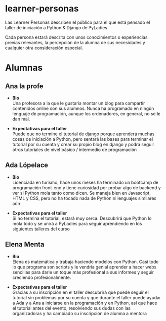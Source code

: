 # learner-personas
Las Learner Personas describen el público para el que está pensado el taller de iniciación a Python & Django de PyLadies. 

Cada persona estará descrita con unos conocimientos o experiencias previas relevantes, la percepción de la alumna de sus necesidades y cualquier otra consideración especial.

# Alumnas

Ana la profe
------------
- **Bio**<br>
  Una profesora a la que le gustaría montar un blog para compartir contenidos online con sus alumnos. Nunca ha programado en ningún lenguaje de programación, aunque los ordenadores, en general, no se le dan mal. 

- **Expectativas para el taller**<br>
  Puede que no termine el tutorial de django porque aprenderá muchas cosas de iniciación a Python, pero sentará las bases para terminar el tutorial por su cuenta y crear su propio blog en django y podrá seguir otros tutoriales de nivel básico / intermedio de programación
 
Ada Lópelace
------------
- **Bio**<br>
  Licenciada en turismo, hace unos meses ha terminado un bootcamp de programación front-end y tiene curiosidad por probar algo de backend y ver si Python mola tanto como dicen. Se maneja bien en Javascript, HTML y CSS, pero no ha tocado nada de Python ni lenguajes similares aún	

- **Expectativas para el taller**<br>
  Si no termina el tutorial, estará muy cerca. Descubrirá que Python lo mola todo y se unirá a PyLadies para seguir aprendiendo en los siguientes talleres del curso
  
Elena Menta
-----------
- **Bio**<br>
  Elena es matemática y trabaja haciendo modelos con Python. Casi todo lo que programa son scripts y le vendría genial aprender a hacer webs sencillas para darle un toque más profesional a sus informes y seguir creciendo profesionalmente. 
  
- **Expectativas para el taller**<br>
  Gracias a su inscripción en el taller descubrirá que puede seguir el tutorial sin problemas por su cuenta y que durante el taller puede ayudar a Ada y a Ana a iniciarse en la programación y en Python, así que hace el tutorial antes del evento, resolviendo sus dudas con las organizadoras y ha cambiado su inscripción de alumna a mentora
